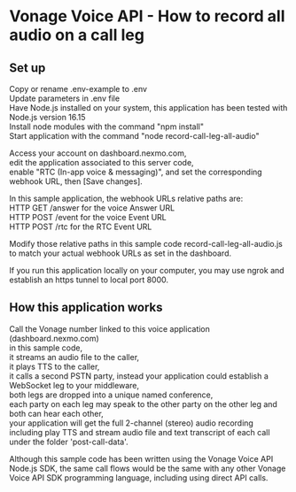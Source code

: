 # Vonage Voice API - How to record all audio on a call leg

## Set up

Copy or rename .env-example to .env<br>
Update parameters in .env file<br>
Have Node.js installed on your system, this application has been tested with Node.js version 16.15<br>
Install node modules with the command "npm install"<br>
Start application with the command "node record-call-leg-all-audio"<br>

Access your account on dashboard.nexmo.com,<br>
edit the application associated to this server code,<br>
enable "RTC (In-app voice & messaging)", and set the corresponding webhook URL, then [Save changes].<br>

In this sample application, the webhook URLs relative paths are:<br>
HTTP GET /answer for the voice Answer URL<br>
HTTP POST /event for the voice Event URL<br>
HTTP POST /rtc for the RTC Event URL<br>

Modify those relative paths in this sample code record-call-leg-all-audio.js to match your actual webhook URLs as set in the dashboard.

If you run this application locally on your computer, you may use ngrok and establish an https tunnel to local port 8000.

## How this application works

Call the Vonage number linked to this voice application (dashboard.nexmo.com)<br>
in this sample code,<br>
it streams an audio file to the caller,<br>
it plays TTS to the caller,<br>
it calls a second PSTN party, instead your application could establish a WebSocket leg to your middleware,<br>
both legs are dropped into a unique named conference,<br>
each party on each leg may speak to the other party on the other leg and both can hear each other,<br>
your application will get the full 2-channel (stereo) audio recording including play TTS and stream audio file and text transcript of each call under the folder 'post-call-data'.

Although this sample code has been written using the Vonage Voice API Node.js SDK, the same call flows would be the same with any other Vonage Voice API SDK programming language, including using direct API calls.

